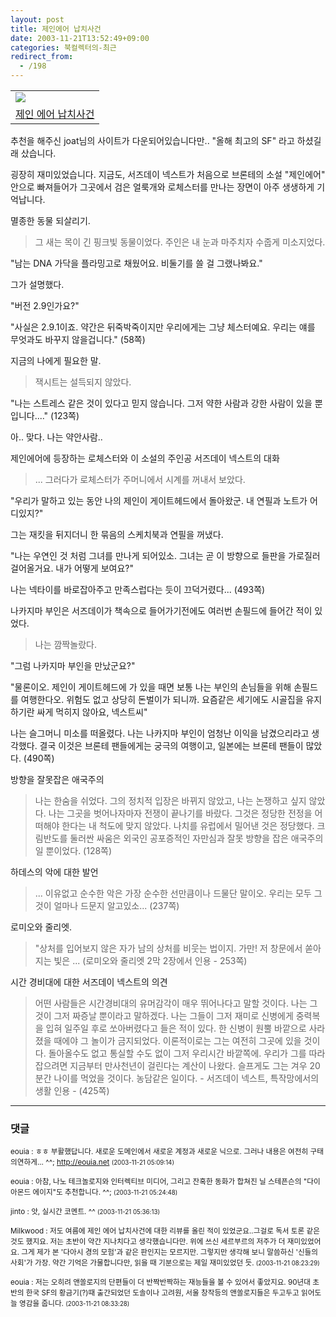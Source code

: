 ```yaml
---
layout: post
title: 제인에어 납치사건
date: 2003-11-21T13:52:49+09:00
categories: 북컬렉터의-최근
redirect_from:
  - /198
---
```




<table>

<tbody>

<tr>

<td><a href="http://www.aladdin.co.kr/shop/wproduct.aspx?ISBN=895605066x&amp;ttbkey=ttbjinto1216001&amp;copyPaper=1"><img src="http://image.aladdin.co.kr/coveretc/book/coversum/895605066x_1.jpg" /></a></td>

</tr>

<tr>

<td align="center"><a href="http://www.aladdin.co.kr/shop/wproduct.aspx?ISBN=895605066x&amp;ttbkey=ttbjinto1216001&amp;copyPaper=1">제인 에어 납치사건</a></td>

</tr>

</tbody>

</table>

추천을 해주신 joat님의 사이트가 다운되어있습니다만.. "올해 최고의 SF" 라고 하셨길래 샀습니다.

굉장히 재미있었습니다. 지금도, 서즈데이 넥스트가 처음으로 브론테의 소설 "제인에어" 안으로 빠져들어가 그곳에서 검은 얼룩개와 로체스터를 만나는 장면이 아주 생생하게 기억납니다.

멸종한 동물 되살리기.

> 그 새는 목이 긴 핑크빛 동물이었다. 주인은 내 눈과 마주치자 수줍게 미소지었다.

"남는 DNA 가닥을 플라밍고로 채웠어요. 비둘기를 쓸 걸 그랬나봐요."

그가 설명했다.

"버전 2.9인가요?"

"사실은 2.9.1이죠. 약간은 뒤죽박죽이지만 우리에게는 그냥 체스터예요. 우리는 얘를 무엇과도 바꾸지 않을겁니다." (58쪽)

지금의 나에게 필요한 말.

> 잭시트는 설득되지 않았다.

"나는 스트레스 같은 것이 있다고 믿지 않습니다. 그저 약한 사람과 강한 사람이 있을 뿐입니다...." (123쪽)

아.. 맞다. 나는 약안사람..

제인에어에 등장하는 로체스터와 이 소설의 주인공 서즈데이 넥스트의 대화

> ... 그러다가 로체스터가 주머니에서 시계를 꺼내서 보았다.

"우리가 말하고 있는 동안 나의 제인이 게이트헤드에서 돌아왔군. 내 연필과 노트가 어디있지?"

그는 재킷을 뒤지더니 한 묶음의 스케치북과 연필을 꺼냈다.

"나는 우연인 것 처럼 그녀를 만나게 되어있소. 그녀는 곧 이 방향으로 들판을 가로질러 걸어올거요. 내가 어떻게 보여요?"

나는 넥타이를 바로잡아주고 만족스럽다는 듯이 끄덕거렸다... (493쪽)

나카지마 부인은 서즈데이가 책속으로 들어가기전에도 여러번 손필드에 들어간 적이 있었다.

> 나는 깜짝놀랐다.

"그럼 나카지마 부인을 만났군요?"

"물론이오. 제인이 게이트헤드에 가 있을 때면 보통 나는 부인의 손님들을 위해 손필드를 여행한다오. 위험도 없고 상당히 돈벌이가 되니까. 요즘같은 세기에도 시골집을 유지하기란 싸게 먹히지 않아요, 넥스트씨"

나는 슬그머니 미소를 떠올렸다. 나는 나카지마 부인이 엄청난 이익을 남겼으리라고 생각했다. 결국 이것은 브론테 팬들에게는 궁극의 여행이고, 일본에는 브론테 팬들이 많았다. (490쪽)

방향을 잘못잡은 애국주의

> 나는 한숨을 쉬었다. 그의 정치적 입장은 바뀌지 않았고, 나는 논쟁하고 싶지 않았다. 나는 그곳을 벗어나자마자 전쟁이 끝나기를 바랐다. 그것은 정당한 전정을 어떠해야 한다는 내 척도에 맞지 않았다. 나치를 유럽에서 밀어낸 것은 정당했다. 크림반도를 둘러싼 싸움은 외국인 공포증적인 자만심과 잘못 방향을 잡은 애국주의일 뿐이었다. (128쪽)

하데스의 악에 대한 발언

> ... 이유없고 순수한 악은 가장 순수한 선만큼이나 드물단 말이오. 우리는 모두 그것이 얼마나 드문지 알고있소... (237쪽)

로미오와 줄리엣.

> "상처를 입어보지 않은 자가 남의 상처를 비웃는 법이지. 가만! 저 창문에서 쏟아지는 빛은 ... (로미오와 줄리엣 2막 2장에서 인용 - 253쪽)

시간 경비대에 대한 서즈데이 넥스트의 의견

> 어떤 사람들은 시간경비대의 유머감각이 매우 뛰어나다고 말할 것이다. 나는 그것이 그저 짜증날 뿐이라고 말하겠다. 나는 그들이 그저 재미로 신병에게 중력복을 입혀 일주일 후로 쏘아버렸다고 들은 적이 있다. 한 신병이 원뿔 바깥으로 사라졌을 때에야 그 놀이가 금지되었다. 이론적이로는 그는 여전히 그곳에 있을 것이다. 돌아올수도 없고 통실할 수도 없이 그저 우리시간 바깥쪽에. 우리가 그를 따라잡으려면 지금부터 만사천년이 걸린다는 계산이 나왔다. 슬프게도 그는 겨우 20분간 나이를 먹었을 것이다. 농담같은 일이다. - 서즈데이 넥스트, 특작망에서의 생활 인용 - (425쪽)



* * *

### 댓글



<!--- cmt:433 --->
<!--- mail: --->
<!--- parent:0 --->

<small>eouia : ㅎㅎ 부활했답니다. 새로운 도메인에서 새로운 계정과 새로운 닉으로. 그러나 내용은 여전히 구태의연하게... ^^; http://eouia.net <small>(2003-11-21 05:09:14)</small></small>


<!--- cmt:434 --->
<!--- mail: --->
<!--- parent:0 --->

<small>eouia : 아참, 나노 테크놀로지와 인터렉티브 미디어, 그리고 잔혹한 동화가 합쳐진 닐 스테픈슨의 "다이아몬드 에이지"도 추천합니다. ^^; <small>(2003-11-21 05:24:48)</small></small>


<!--- cmt:435 --->
<!--- mail: --->
<!--- parent:0 --->

<small>jinto : 앗, 실시간 코멘트. ^^ <small>(2003-11-21 05:36:13)</small></small>


<!--- cmt:436 --->
<!--- mail: --->
<!--- parent:0 --->

<small>Milkwood : 저도 여름에 제인 에어 납치사건에 대한 리뷰를 올린 적이 있었군요..그걸로 독서 토론 같은 것도 했지요. 저는 초반이 약간 지나치다고 생각했습니다만. 위에 쓰신 세르부르의 저주가 더 재미있었어요. 그게 제가 본 '다아시 경의 모험'과 같은 판인지는 모르지만. 그렇지만 생각해 보니 말씀하신 '신들의 사회'가 가장. 약간 기억은 가물합니다만, 읽을 때 기분으로는 제일 재미있었던 듯. <small>(2003-11-21 08:23:29)</small></small>


<!--- cmt:437 --->
<!--- mail: --->
<!--- parent:0 --->

<small>eouia : 저는 오히려 앤쏠로지의 단편들이 더 반짝반짝하는 재능들을 볼 수 있어서 좋았지요. 90년대 초반의 한국 SF의 황금기(?)때 출간되었던 도솔이나 고려원, 서울 창작등의 앤쏠로지들은 두고두고 읽어도 늘 영감을 줍니다. <small>(2003-11-21 08:33:28)</small></small>

